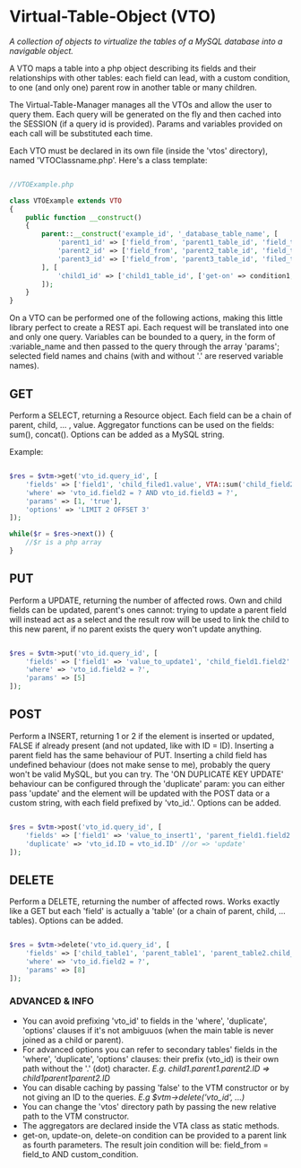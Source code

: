# Virtual-Table-Object (VTO)
*A collection of objects to virtualize the tables of a MySQL database into a navigable object.*

A VTO maps a table into a php object describing its fields and their relationships with other tables: each field can lead, with a custom condition, to one (and only one) parent row in another table or many children.

The Virtual-Table-Manager manages all the VTOs and allow the user to query them. Each query will be generated on the fly and then cached into the SESSION (if a query id is provided). Params and variables provided on each call will be substituted each time.

Each VTO must be declared in its own file (inside the 'vtos' directory), named 'VTOClassname.php'. Here's a class template:

```php

//VTOExample.php

class VTOExample extends VTO
{
	public function __construct() 
	{
		parent::__construct('example_id', '_database_table_name', [
			'parent1_id' => ['field_from', 'parent1_table_id', 'field_to'], //e.g. 'parent' => ['parent', 'parent_table_id', 'ID']
			'parent2_id' => ['field_from', 'parent2_table_id', 'field_to'],
			'parent3_id' => ['field_from', 'parent3_table_id', 'filed_to']
		], [
			'child1_id' => ['child1_table_id', ['get-on' => condition1, 'update-on' => condition2, 'delete-on' => condition3] //e.g. 'example_id.child > child1_table_id.ID', get-on condition is required and it's the default value for the other two ones 
		]);
	}
}

```

On a VTO can be performed one of the following actions, making this little library perfect to create a REST api. Each request will be translated into one and only one query.
Variables can be bounded to a query, in the form of :variable_name and then passed to the query through the array 'params'; selected field names and chains (with and without '.' are reserved variable names).

## GET
Perform a SELECT, returning a Resource object.
Each field can be a chain of parent, child, ... , value. Aggregator functions can be used on the fields: sum(), concat(). Options can be added as a MySQL string.

Example:

```php

$res = $vtm->get('vto_id.query_id', [
	'fields' => ['field1', 'child_filed1.value', VTA::sum('child_field2.price'), 'parent_field1.typology'],
	'where' => 'vto_id.field2 = ? AND vto_id.field3 = ?',
	'params' => [1, 'true'],
	'options' => 'LIMIT 2 OFFSET 3'
]);

while($r = $res->next()) {
	//$r is a php array
}

```

## PUT
Perform a UPDATE, returning the number of affected rows.
Own and child fields can be updated, parent's ones cannot: trying to update a parent field will instead act as a select and the result row will be used to link the child to this new parent, if no parent exists the query won't update anything.

```php

$res = $vtm->put('vto_id.query_id', [ 
	'fields' => ['field1' => 'value_to_update1', 'child_field1.field2' => 'value_to_update2', 'parent_field1.field3' => 'value_to_update3', 'parent_field1.child_field2.field4' => 'value_to_update4'],
	'where' => 'vto_id.field2 = ?',
	'params' => [5]
]);

```

## POST
Perform a INSERT, returning 1 or 2 if the element is inserted or updated, FALSE if already present (and not updated, like with ID = ID).
Inserting a parent field has the same behaviour of PUT. Inserting a child field has undefined behaviour (does not make sense to me), probably the query won't be valid MySQL, but you can try. The 'ON DUPLICATE KEY UPDATE' behaviour can be configured through the 'duplicate' param: you can either pass 'update' and the element will be updated with the POST data or a custom string, with each field prefixed by 'vto_id.'. Options can be added.

```php

$res = $vtm->post('vto_id.query_id', [ 
	'fields' => ['field1' => 'value_to_insert1', 'parent_field1.field2' => 'value_to_insert2', 'parent_field2.field3' => 'value_to_insert3']
	'duplicate' => 'vto_id.ID = vto_id.ID' //or => 'update'
]);

```

## DELETE
Perform a DELETE, returning the number of affected rows. Works exactly like a GET but each 'field' is actually a 'table' (or a chain of parent, child, ... tables). Options can be added.

```php

$res = $vtm->delete('vto_id.query_id', [ 
	'fields' => ['child_table1', 'parent_table1', 'parent_table2.child_table2']
	'where' => 'vto_id.field2 = ?',
	'params' => [8]
]);

```

### ADVANCED & INFO
* You can avoid prefixing 'vto_id' to fields in the 'where', 'duplicate', 'options' clauses if it's not ambiguuos (when the main table is never joined as a child or parent).
* For advanced options you can refer to secondary tables' fields in the 'where', 'duplicate', 'options' clauses: their prefix (vto_id) is their own path without the '.' (dot) character. *E.g. child1.parent1.parent2.ID => child1parent1parent2.ID*
* You can disable caching by passing 'false' to the VTM constructor or by not giving an ID to the queries. *E.g $vtm->delete('vto_id', ...)*
* You can change the 'vtos' directory path by passing the new relative path to the VTM constructor.
* The aggregators are declared inside the VTA class as static methods.
* get-on, update-on, delete-on condition can be provided to a parent link as fourth parameters. The result join condition will be: field_from = field_to AND custom_condition.

